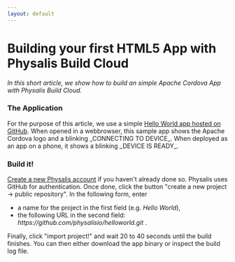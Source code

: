```yaml
---
layout: default
---
```

  		
<h1>Building your first HTML5 App with Physalis Build Cloud</h1>

_In this short article, we show how to build an simple Apache Cordova App with Physalis Build Cloud._


<h3>The Application</h3>
For the purpose of this article, we use a simple <a href="https://github.com/physalisio/helloworld">Hello World app hosted on GitHub</a>.
When opened in a webbrowser, this sample app shows the Apache Cordova logo and a blinking _CONNECTING TO DEVICE_. When deployed as an 
app on a phone, it shows a blinking _DEVICE IS READY_. 


<h3>Build it!</h3>
<a href="/login/">Create a new Physalis account</a> if you haven't already done so. 
Physalis uses GitHub for authentication. Once done, click 
the button "create a new project -> public repository". In the following form, enter 
<ul>
	<li>a name for the project in the first field (e.g. <em>Hello World</em>),</li>
	<li>the following URL in the second field: <em>https://github.com/physalisio/helloworld.git</em> .</li>
</ul>
Finally, click "import project!" and wait 20 to 40 seconds until the build finishes. You can then either download 
the app binary or inspect the build log file.
